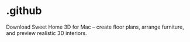 # .github
Download Sweet Home 3D for Mac – create floor plans, arrange furniture, and preview realistic 3D interiors.  
